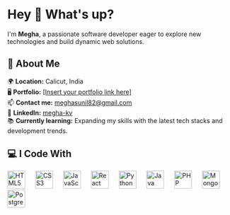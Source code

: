 <h1 align="left">Hey 👋 What's up?</h1>

<p align="left">I'm <strong>Megha</strong>, a passionate software developer eager to explore new technologies and build dynamic web solutions.</p>

<h2 align="left">🌟 About Me</h2>

<p align="left">
  🌍 <strong>Location:</strong> Calicut, India <br>
  🖥️ <strong>Portfolio:</strong> <a href="#">[Insert your portfolio link here]</a><br>
  📫 <strong>Contact me:</strong> <a href="mailto:meghasunil82@gmail.com">meghasunil82@gmail.com</a><br>
  🔗 <strong>LinkedIn:</strong> <a href="https://www.linkedin.com/in/megha-kv-377a89255/">megha-kv</a><br>
  📚 <strong>Currently learning:</strong> Expanding my skills with the latest tech stacks and development trends.
</p>

<h2 align="left">💻 I Code With</h2>

<div align="left">
  <img src="https://cdn.jsdelivr.net/gh/devicons/devicon/icons/html5/html5-original.svg" height="40" alt="HTML5 logo" />
  <img width="15" />
  <img src="https://cdn.jsdelivr.net/gh/devicons/devicon/icons/css3/css3-original.svg" height="40" alt="CSS3 logo" />
  <img width="15" />
  <img src="https://cdn.jsdelivr.net/gh/devicons/devicon/icons/javascript/javascript-original.svg" height="40" alt="JavaScript logo" />
  <img width="15" />
  <img src="https://cdn.jsdelivr.net/gh/devicons/devicon/icons/react/react-original.svg" height="40" alt="React logo" />
  <img width="15" />
  <img src="https://cdn.jsdelivr.net/gh/devicons/devicon/icons/python/python-original.svg" height="40" alt="Python logo" />
  <img width="15" />
  <img src="https://cdn.jsdelivr.net/gh/devicons/devicon/icons/java/java-original.svg" height="40" alt="Java logo" />
  <img width="15" />
  <img src="https://cdn.jsdelivr.net/gh/devicons/devicon/icons/php/php-original.svg" height="40" alt="PHP logo" />
  <img width="15" />
  <img src="https://cdn.jsdelivr.net/gh/devicons/devicon/icons/mongodb/mongodb-original.svg" height="40" alt="MongoDB logo" />
  <img width="15" />
  <img src="https://cdn.jsdelivr.net/gh/devicons/devicon/icons/postgresql/postgresql-original.svg" height="40" alt="PostgreSQL logo" />
</div>
